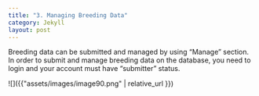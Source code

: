```yaml
---
title: "3. Managing Breeding Data"
category: Jekyll
layout: post
---
```


Breeding data can be submitted and managed by using “Manage” section. In order to submit and manage breeding data on the database, you need to login and your account must have “submitter” status.

![]({{"assets/images/image90.png" | relative_url }})

